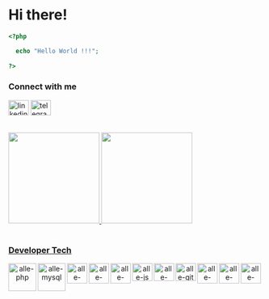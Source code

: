 # Hi there!

```php 
<?php

  echo "Hello World !!!"; 
  
?>
```

<p align="left">
    <h3 align="left">Connect with me</h3>
    <a href="https://www.linkedin.com/in/alexandre-costa-1b47b61b3/" target="blank"><img align="center" src="https://cdn.jsdelivr.net/npm/simple-icons@3.0.1/icons/linkedin.svg" alt="linkedin" height="30" width="40" /></a>
          <a href="https://t.me/allecosta_as" target="blank"><img align="center" src="https://cdn.jsdelivr.net/npm/simple-icons@3.0.1/icons/telegram.svg" alt="telegram" height="30" width="40" /></a><br><br><br>
          

<div align="left">
  <a href="https://github.com/allecosta">
  <img height="180em" src="https://github-readme-stats.vercel.app/api?username=allecosta&show_icons=true&theme=dark&include_all_commits=true&count_private=true"/>
  <img height="180em" src="https://github-readme-stats.vercel.app/api/top-langs/?username=allecosta&layout=compact&langs_count=7&theme=dark">
</div>

<div align="center" style="display: inline_block"><br>
  <h3 align="left">Developer Tech</h3>
  <img align="left" alt="alle-php" height="55" width="55" src="https://cdn.jsdelivr.net/gh/devicons/devicon/icons/php/php-original.svg">
  <img align="left" alt="alle-mysql" height="55" width="55" src="https://cdn.jsdelivr.net/gh/devicons/devicon/icons/mysql/mysql-original-wordmark.svg">
  <img align="left" alt="alle-laravel" height="40" width="40" src="https://cdn.jsdelivr.net/gh/devicons/devicon/icons/laravel/laravel-plain.svg">
  <img align="left" alt="alle-html" height="40" width="40" src="https://cdn.jsdelivr.net/gh/devicons/devicon/icons/html5/html5-original.svg">
  <img align="left" alt="alle-css" height="40" width="40" src="https://cdn.jsdelivr.net/gh/devicons/devicon/icons/css3/css3-original.svg">
   <img align="left" alt="alle-js" height="35" width="40" src="https://cdn.jsdelivr.net/gh/devicons/devicon/icons/javascript/javascript-original.svg">
  <img align="left" alt="alle-bootstrap" height="35" width="40" src="https://cdn.jsdelivr.net/gh/devicons/devicon/icons/bootstrap/bootstrap-original.svg">
  <img align="left" alt="alle-git" height="35" width="40" src="https://cdn.jsdelivr.net/gh/devicons/devicon/icons/git/git-original.svg">
  <img align="left" alt="alle-postgres" height="40" width="40" src="https://cdn.jsdelivr.net/gh/devicons/devicon/icons/postgresql/postgresql-original.svg">
  <img align="left" alt="alle-c++" height="40" width="40" src="https://cdn.jsdelivr.net/gh/devicons/devicon/icons/cplusplus/cplusplus-original.svg">
  <img align="left" alt="alle-linux" height="40" width="40" src="https://cdn.jsdelivr.net/gh/devicons/devicon/icons/linux/linux-original.svg">
 </div>
 
<!-- <img align="right" alt="GIF" src="http://fux0ci3ty.tumblr.com/post/150310578943/" width="70%" height="400px" /> -->

